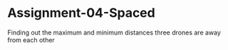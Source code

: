 # Assignment-04-Spaced
Finding out the maximum and minimum distances three drones are away from each other
